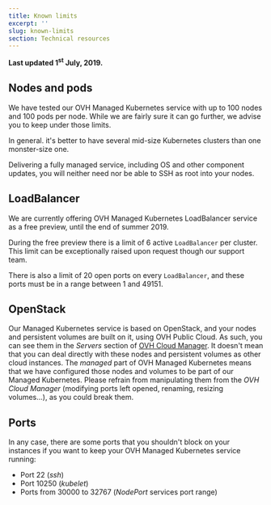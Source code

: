 ```yaml
---
title: Known limits
excerpt: ''
slug: known-limits
section: Technical resources
---
```



**Last updated 1<sup>st</sup> July, 2019.**

<style>
 pre {
     font-size: 14px;
 }
 pre.console {
   background-color: #300A24; 
   color: #ccc;
   font-family: monospace;
   padding: 5px;
   margin-bottom: 5px;
 }
 pre.console code {
   border: solid 0px transparent;
   font-family: monospace !important;
   font-size: 0.75em;
   color: #ccc;
 }
 .small {
     font-size: 0.75em;
 }
</style>

## Nodes and pods

We have tested our OVH Managed Kubernetes service with up to 100 nodes and 100 pods per node. While we are fairly sure it can go further, we advise you to keep under those limits. 

In general. it's better to have several mid-size Kubernetes clusters than one monster-size one.

Delivering a fully managed service, including OS and other component updates, you will neither need nor be able to SSH as root into your nodes.

## LoadBalancer

We are currently offering OVH Managed Kubernetes LoadBalancer service as a free preview, until the end of summer 2019. 

During the free preview there is a limit of 6 active `LoadBalancer` per cluster. This limit can be exceptionally raised upon request though our support team.

There is also a limit of 20 open ports on every `LoadBalancer`, and these ports must be in a range between 1 and 49151.

## OpenStack

Our Managed Kubernetes service is based on OpenStack, and your nodes and persistent volumes are built on it, using OVH Public Cloud. As such, you can see them in the *Servers* section of [OVH Cloud Manager](https://www.ovh.com/manager/cloud/). It doesn't mean that you can deal directly with these nodes and persistent volumes as other cloud instances. The *managed* part of OVH Managed Kubernetes means that we have configured those nodes and volumes to be part of our Managed Kubernetes. Please refrain from manipulating them from the *OVH Cloud Manager* (modifying ports left opened, renaming, resizing volumes...), as you could break them.

## Ports

In any case, there are some ports that you shouldn't block on your instances if you want to keep your OVH Managed Kubernetes service running:

- Port 22 (*ssh*)
- Port 10250 (*kubelet*)
- Ports from 30000 to 32767 (*NodePort* services port range)

